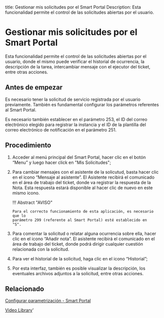 title:  Gestionar mis solicitudes por el Smart Portal 
Description: Esta funcionalidad permite el control de las solicitudes abiertas por el usuario. 
# Gestionar mis solicitudes por el Smart Portal

Esta funcionalidad permite el control de las solicitudes abiertas por el usuario, donde el mismo puede verificar el historial de ocurrencia, la descripción de la tarea, intercambiar mensaje con el ejecutor del ticket, entre otras acciones.

Antes de empezar
----------------

Es necesario tener la solicitud de servicio registrada por el usuario
previamente. También es fundamental configurar los parámetros referentes al
Smart Portal.

Es necesario también establecer en el parámetro 253, el ID del correo
electrónico elegido para registrar la instancia y el ID de la plantilla del
correo electrónico de notificación en el parámetro 251.

Procedimiento
-------------

1.  Acceder al menú principal del Smart Portal, hacer clic en el botón “Menu” y
    luego hacer click en "Mis Solicitudes";

2.  Para cambiar mensajes con el asistente de la solicutud, basta hacer clic en
    el icono “Mensaje al asistente”. El Asistente recibirá el comunicado en el
    área de trabajo del ticket, donde va registrar la respuesta de la Nota. Esta
    respuesta estará disponible al hacer clic de nuevo en este mismo icono.

    !!! Abstract "AVISO"

        Para el correcto funcionamiento de esta aplicación, es necesario que lo
        parámetro 299 (referente al Smart Portal) esté establecido en
        "S".

3.  Para comentar la solicitud o relatar alguna ocurrencia sobre ella, hacer
    clic en el icono “Añadir nota”. El asistente recibirá el comunicado en el
    área de trabajo del ticket, donde podrá dirigir cualquier cuestión
    relacionada con la solicitud.

4.  Para ver el historial de la solicitud, haga clic en el icono “Historial”;

5.  Por esta interfaz, también es posible visualizar la descripción, los
    eventuales archivos adjuntos a la solicitud, entre otras acciones.

Relacionado
---------------

[Configurar parametrización - Smart Portal](/es-es/citsmart-platform-9/platform-administration/parameters-list/configure-parametrization-smart-portal.html)


<i class='fa fa-youtube-play  fa-2x' style='color:#97ce17;vertical-align: middle;'> </i> [Video Library](https://www.youtube.com/playlist?list=PLB5qK2uzf2RNtQcs0TnUp_O20VqF2A9yL)'

<!-- !!! tip "About"

    <b>Product/Version:</b> CITSmart | 8.00 &nbsp;&nbsp;
    <b>Updated:</b>01/25/2021 – Larissa Lourenço


